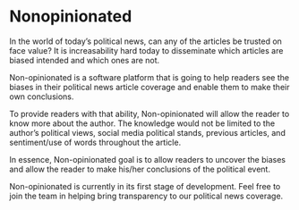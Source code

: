 # Nonopinionated

In the world of today’s political news, can any of the articles be trusted on face value? It is increasability hard today to disseminate which articles are biased intended and which ones are not.

Non-opinionated is a software platform that is going to help readers see the biases in their political news article coverage and enable them to make their own conclusions. 

To provide readers with that ability, Non-opinionated will allow the reader to know more about the author. The knowledge would not be limited to the author’s political views, social media political stands, previous articles, and sentiment/use of words throughout the article.

In essence, Non-opinionated goal is to allow readers to uncover the biases and allow the reader to make his/her conclusions of the political event. 

Non-opinionated is currently in its first stage of development. Feel free to join the team in helping bring transparency to our political news coverage. 
